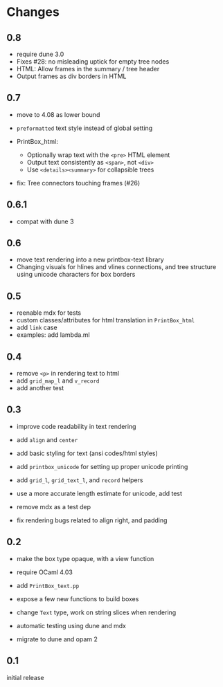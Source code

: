 # Changes

## 0.8

- require dune 3.0
- Fixes #28: no misleading uptick for empty tree nodes
- HTML: Allow frames in the summary / tree header
- Output frames as div borders in HTML

## 0.7

- move to 4.08 as lower bound
- `preformatted` text style instead of global setting
- PrintBox_html:
  * Optionally wrap text with the `<pre>` HTML element
  * Output text consistently as `<span>`, not `<div>`
  * Use `<details><summary>` for collapsible trees

- fix: Tree connectors touching frames (#26)

## 0.6.1

- compat with dune 3

## 0.6

- move text rendering into a new printbox-text library
- Changing visuals for hlines and vlines connections, and tree structure
  using unicode characters for box borders

## 0.5

- reenable mdx for tests
- custom classes/attributes for html translation in `PrintBox_html`
- add `link` case
- examples: add lambda.ml

## 0.4

- remove `<p>` in rendering text to html
- add `grid_map_l` and `v_record`
- add another test

## 0.3

- improve code readability in text rendering
- add `align` and `center`
- add basic styling for text (ansi codes/html styles)
- add `printbox_unicode` for setting up proper unicode printing
- add `grid_l`, `grid_text_l`, and `record` helpers

- use a more accurate length estimate for unicode, add test
- remove mdx as a test dep
- fix rendering bugs related to align right, and padding

## 0.2

- make the box type opaque, with a view function
- require OCaml 4.03

- add `PrintBox_text.pp`
- expose a few new functions to build boxes
- change `Text` type, work on string slices when rendering

- automatic testing using dune and mdx
- migrate to dune and opam 2

## 0.1

initial release
